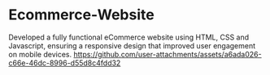 # Ecommerce-Website
Developed a fully functional eCommerce website using HTML, CSS and Javascript, ensuring a responsive design that improved user engagement on mobile devices.
https://github.com/user-attachments/assets/a6ada026-c66e-46dc-8996-d55d8c4fdd32

